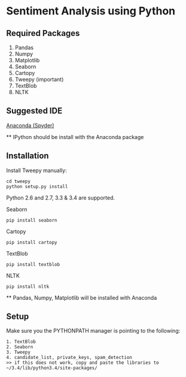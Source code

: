 Sentiment Analysis using Python 
======

Required Packages
-----------------
1. Pandas
2. Numpy
3. Matplotlib
4. Seaborn
5. Cartopy
6. Tweepy (important) 
7. TextBlob
8. NLTK

Suggested IDE
--------------
[Anaconda (Spyder)](https://www.continuum.io/downloads)

** IPython should be install with the Anaconda package


Installation
------------
Install Tweepy manually:

    cd tweepy
    python setup.py install

Python 2.6 and 2.7, 3.3 & 3.4 are supported.

Seaborn
	
	pip install seaborn
	
Cartopy
	
	pip install cartopy
	
TextBlob

	pip install textblob
	
NLTK
	
	pip install nltk
	
** Pandas, Numpy, Matplotlib will be installed with Anaconda 

Setup
-----

Make sure you the PYTHONPATH manager is pointing to the following:

	1. TextBlob
	2. Seaborn
	3. Tweepy
	4. candidate_list, private_keys, spam_detection
	>> if this does not work, copy and paste the libraries to ~/3.4/lib/python3.4/site-packages/
